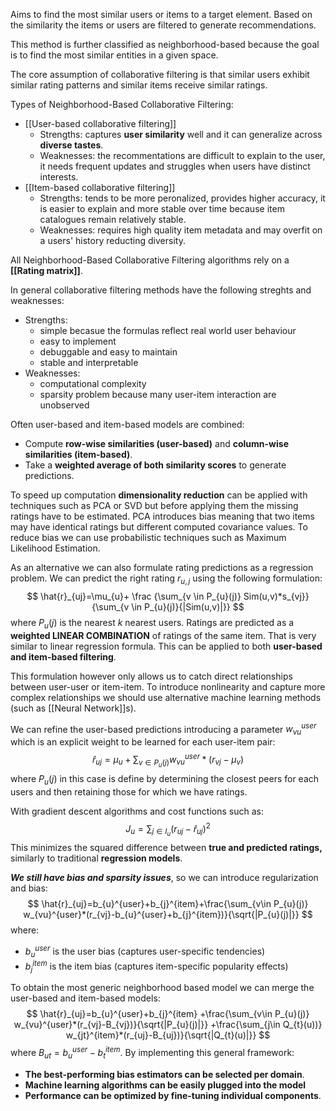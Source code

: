 Aims to find the most similar users or items to a target element. Based on the similarity the items or users are filtered to generate recommendations. 

This method is further classified as neighborhood-based because the goal is to find the most similar entities in a given space.

The core assumption of collaborative filtering is that similar users exhibit similar rating patterns and similar items receive similar ratings.

Types of Neighborhood-Based Collaborative Filtering:
- [[User-based collaborative filtering]]
	- Strengths: captures **user similarity** well and it can generalize across **diverse tastes**.
	- Weaknesses: the recommentations are difficult to explain to the user, it needs frequent updates and struggles when users have distinct interests.
- [[Item-based collaborative filtering]]
	- Strengths: tends to be more peronalized, provides higher accuracy, it is easier to explain and more stable over time because item catalogues remain relatively stable.
	- Weaknesses: requires high quality item metadata and may overfit on a users' history reducting diversity.

All Neighborhood-Based Collaborative Filtering algorithms rely on a **[[Rating matrix]]**.

In general collaborative filtering methods have the following streghts and weaknesses:
- Strengths:
	- simple becasue the formulas reflect real world user behaviour
	- easy to implement
	- debuggable and easy to maintain
	- stable and interpretable
- Weaknesses:
	- computational complexity
	- sparsity problem because many user-item interaction are unobserved

Often user-based and item-based models are combined:
- Compute **row-wise similarities (user-based)** and **column-wise similarities (item-based)**.
- Take a **weighted average of both similarity scores** to generate predictions.

To speed up computation **dimensionality reduction** can be applied with techniques such as PCA or SVD but before applying them the missing ratings have to be estimated. PCA introduces bias meaning that two items may have identical ratings but different computed covariance values. To reduce bias we can use probabilistic techniques such as Maximum Likelihood Estimation.

As an alternative we can also formulate rating predictions as a regression problem.
We can predict the right rating $r_{u,j}$ using the following formulation:
$$
\hat{r}_{uj}=\mu_{u}+
\frac
{\sum_{v \in P_{u}(j)} Sim(u,v)*s_{vj}}
{\sum_{v \in P_{u}(j)}{|Sim(u,v)|}} 
$$
where ${P_{u}(j)}$ is the nearest $k$ nearest users.
Ratings are predicted as a **weighted LINEAR COMBINATION** of ratings of the same item. That is very similar to linear regression formula.
This can be applied to both **user-based and item-based filtering**.

This formulation however only allows us to catch direct relationships between user-user or item-item. To introduce nonlinearity and capture more complex relationships we should use alternative machine learning methods (such as [[Neural Network]]s).

We can refine the user-based predictions introducing a parameter $w_{vu}^{user}$ which is an explicit weight to be learned for each user-item pair:
$$
\hat{r}_{uj}=\mu_{u}+\sum_{v\in P_{u}(j)} w_{vu}^{user}*(r_{vj}-\mu_{v})
$$
where $P_{u}(j)$ in this case is define by determining the closest peers for each users and then retaining those for which we have ratings.

With gradient descent algorithms and cost functions such as:
$$
J_{u}=\sum_{j\in I_{u}} (r_{uj}-\hat{r}_{uj})^2
$$
This minimizes the squared difference between **true and predicted ratings,** similarly to traditional **regression models**.

**_We still have bias and sparsity issues_**, so we can introduce regularization and bias:
$$
\hat{r}_{uj}=b_{u}^{user}+b_{j}^{item}+\frac{\sum_{v\in P_{u}(j)} w_{vu}^{user}*(r_{vj}-b_{u}^{user}+b_{j}^{item})}{\sqrt{|P_{u}(j)|}}
$$
where:
- $b_{u}^{user}$ is the user bias (captures user-specific tendencies)
- $b_{j}^{item}$ is the item bias (captures item-specific popularity effects)

To obtain the most generic neighborhood based model we can merge the user-based and item-based models:
$$
\hat{r}_{uj}=b_{u}^{user}+b_{j}^{item}
+\frac{\sum_{v\in P_{u}(j)} w_{vu}^{user}*(r_{vj}-B_{vj})}{\sqrt{|P_{u}(j)|}}
+\frac{\sum_{j\in Q_{t}(u))} w_{jt}^{item}*(r_{uj}-B_{uj})}{\sqrt{|Q_{t}(u)|}}
$$
where $B_{ut}=b_{u}^{user}-b_{t}^{item}$.
By implementing this general framework:
- **The best-performing bias estimators can be selected per domain**.
- **Machine learning algorithms can be easily plugged into the model**
- **Performance can be optimized by fine-tuning individual components**.
